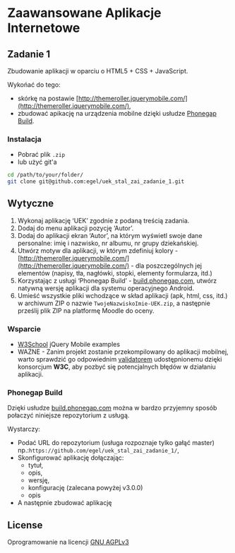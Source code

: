 # Zaawansowane Aplikacje Internetowe

## Zadanie 1
Zbudowanie aplikacji w oparciu o HTML5 + CSS + JavaScript.

Wykońać do tego:

  - skórkę na postawie [http://themeroller.jquerymobile.com/](http://themeroller.jquerymobile.com/),
  - zbudować apikację na urządzenia mobilne dzięki usłudze [Phonegap Build](http://build.phonegap.com).

### Instalacja

 - Pobrać plik `.zip`
 - lub użyć git'a

```bash
cd /path/to/your/folder/
git clone git@github.com:egel/uek_stal_zai_zadanie_1.git
```

## Wytyczne

  1. Wykonaj aplikację ‘UEK’ zgodnie z podaną treścią zadania.
  2. Dodaj do menu aplikacji pozycję ‘Autor’.
  3. Dodaj do aplikacji ekran ‘Autor’, na którym wyświetl swoje dane personalne: imię i nazwisko, nr albumu, nr grupy dziekańskiej.
  4. Utwórz motyw dla aplikacji, w którym zdefiniuj kolory - [http://themeroller.jquerymobile.com/](http://themeroller.jquerymobile.com/) -  dla poszczególnych jej elementów (napisy, tła, nagłówki, stopki, elementy formularza, itd.)
  5. Korzystając z usługi ‘Phonegap Build’ - [build.phonegap.com](http://build.phonegap.com), utwórz natywną wersję aplikacji dla systemu operacyjnego Android.
  6. Umieść wszystkie pliki wchodzące w skład aplikacji (apk, html, css, itd.) w archiwum ZIP o nazwie `TwojeNazwiskoImie-UEK.zip`, a następnie prześlij plik ZIP na platformę Moodle do oceny.

### Wsparcie

  - [W3School](http://www.w3schools.com/jquerymobile/jquerymobile_examples.asp) jQuery Mobile examples
  - WAŻNE - Zanim projekt zostanie przekompilowany do aplikacji mobilnej, warto sprawdzić go odpowiednim [validatorem](http://validator.w3.org/#validate_by_input) udostępnionemu dzięki konsorcjum **W3C**, aby pozbyć się potencjalnych błędów w działaniu aplikacji.


### Phonegap Build

Dzięki usłudze [build.phonegap.com](http://build.phonegap.com) można w bardzo przyjemny sposób połaczyć niniejsze repozytorium z usługą.

Wystarczy:

  - Podać URL do repozytorium (usługa rozpoznaje tylko gałąć master) np.:`https://github.com/egel/uek_stal_zai_zadanie_1/`,
  - Skonfigurować aplikację dołączając:
    - tytuł,
    - opis,
    - wersję,
    - konfigurację (zalecana powyżej v3.0.0)
    - opis
  - A następnie zbudować aplikację

## License
Oprogramowanie na licencji [GNU AGPLv3](http://www.gnu.org/licenses/agpl-3.0.html)
